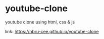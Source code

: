# youtube-clone

youtube clone using html, css & js

link:
https://nbru-cee.github.io/youtube-clone

